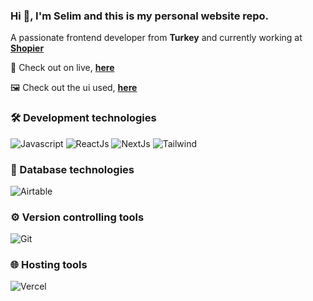 ### Hi 👋, I'm Selim and this is my personal website repo.

A passionate frontend developer from **Turkey** and currently working at **[Shopier](https://www.shopier.com)**

🔎 Check out on live, **[here](https://selimyalinkilic.com)**

🖼️ Check out the ui used, **[here](https://www.figma.com/community/file/882879599442878081/Portfolio-UI---Web-%26-Mobile)**



### 🛠 Development technologies

<p align="left">
    <img src="https://img.shields.io/badge/JavaScript-F7DF1E?style=for-the-badge&logo=javascript&logoColor=323330" alt="Javascript" />
    <img src="https://img.shields.io/badge/React-20232A?style=for-the-badge&logo=react&logoColor=61DBFB" alt="ReactJs" />
    <img src="https://img.shields.io/badge/next.js-ffffff?style=for-the-badge&logo=nextdotjs&logoColor=black" alt="NextJs" />    
    <img src="https://img.shields.io/badge/Tailwind_CSS-38B2AC?style=for-the-badge&logo=tailwind-css&logoColor=white" alt="Tailwind" />
</p>

### 💾 Database technologies

<p align="left">
    <img src="https://img.shields.io/badge/Airtable-18BFFF?style=for-the-badge&logo=Airtable&logoColor=white" alt="Airtable" />
</p>

### ⚙️ Version controlling tools

<p align="left">
    <img src="https://img.shields.io/badge/GIT-E44C30?style=for-the-badge&logo=git&logoColor=white" alt="Git" />
</p>

### 🌐 Hosting tools

<p align="left">
    <img src="https://img.shields.io/badge/Vercel-000000?style=for-the-badge&logo=vercel&logoColor=white" alt="Vercel" />
</p>
